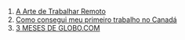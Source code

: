 1. [A Arte de Trabalhar Remoto](http://bukinoshita.com/a-arte-de-trabalhar-remoto/)
1. [Como consegui meu primeiro trabalho no Canadá](http://bukinoshita.com/como-consegui-meu-primeiro-trabalho-no-canada/)
1. [3 MESES DE GLOBO.COM](http://willianjusten.com.br/3-meses-de-globocom/)
